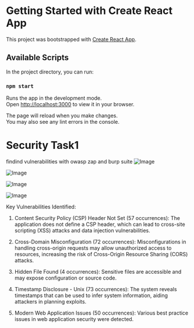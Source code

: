 # Getting Started with Create React App

This project was bootstrapped with [Create React App](https://github.com/facebook/create-react-app).

## Available Scripts

In the project directory, you can run:

### `npm start`

Runs the app in the development mode.\
Open [http://localhost:3000](http://localhost:3000) to view it in your browser.

The page will reload when you make changes.\
You may also see any lint errors in the console.

# Security Task1
findind vulnerabilities with owasp zap and burp suite
![Image](https://github.com/user-attachments/assets/314d7449-b917-41c1-afbe-52899284583a)

![Image](https://github.com/user-attachments/assets/67d0d872-14e1-492f-9fa6-4aab8b7e4063)

![Image](https://github.com/user-attachments/assets/63c4bdb5-7597-4f64-af11-d620090b5ccd)

![Image](https://github.com/user-attachments/assets/e2172da2-7eea-433d-b972-09285c36e7b9)

Key Vulnerabilities Identified:
1. Content Security Policy (CSP) Header Not Set (57 occurrences):
The application does not define a CSP header, which can lead to cross-site scripting (XSS) attacks and data injection vulnerabilities.

2. Cross-Domain Misconfiguration (72 occurrences):
Misconfigurations in handling cross-origin requests may allow unauthorized access to resources, increasing the risk of Cross-Origin Resource Sharing (CORS) attacks.

3. Hidden File Found (4 occurrences):
Sensitive files are accessible and may expose configuration or source code.

4. Timestamp Disclosure - Unix (73 occurrences):
The system reveals timestamps that can be used to infer system information, aiding attackers in planning exploits.

5. Modern Web Application Issues (50 occurrences):
Various best practice issues in web application security were detected.
